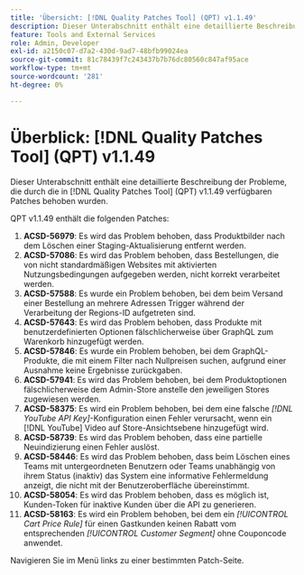 ```yaml
---
title: 'Übersicht: [!DNL Quality Patches Tool] (QPT) v1.1.49'
description: Dieser Unterabschnitt enthält eine detaillierte Beschreibung der Probleme, die durch die in Version 1.1.49  [!DNL Quality Patches Tool]  Patches behoben wurden.
feature: Tools and External Services
role: Admin, Developer
exl-id: a2150c07-d7a2-430d-9ad7-48bfb99024ea
source-git-commit: 81c78439f7c243437b7b76dc80560c847af95ace
workflow-type: tm+mt
source-wordcount: '281'
ht-degree: 0%

---
```


# Überblick: [!DNL Quality Patches Tool] (QPT) v1.1.49

Dieser Unterabschnitt enthält eine detaillierte Beschreibung der Probleme, die durch die in [!DNL Quality Patches Tool] (QPT) v1.1.49 verfügbaren Patches behoben wurden.

QPT v1.1.49 enthält die folgenden Patches:

1. **ACSD-56979**: Es wird das Problem behoben, dass Produktbilder nach dem Löschen einer Staging-Aktualisierung entfernt werden.
1. **ACSD-57086**: Es wird das Problem behoben, dass Bestellungen, die von nicht standardmäßigen Websites mit aktivierten Nutzungsbedingungen aufgegeben werden, nicht korrekt verarbeitet werden.
1. **ACSD-57588**: Es wurde ein Problem behoben, bei dem beim Versand einer Bestellung an mehrere Adressen Trigger während der Verarbeitung der Regions-ID aufgetreten sind.
1. **ACSD-57643**: Es wird das Problem behoben, dass Produkte mit benutzerdefinierten Optionen fälschlicherweise über GraphQL zum Warenkorb hinzugefügt werden.
1. **ACSD-57846**: Es wurde ein Problem behoben, bei dem GraphQL-Produkte, die mit einem Filter nach Nullpreisen suchen, aufgrund einer Ausnahme keine Ergebnisse zurückgaben.
1. **ACSD-57941**: Es wird das Problem behoben, bei dem Produktoptionen fälschlicherweise dem Admin-Store anstelle den jeweiligen Stores zugewiesen werden.
1. **ACSD-58375**: Es wird ein Problem behoben, bei dem eine falsche *[!DNL YouTube API Key]*-Konfiguration einen Fehler verursacht, wenn ein [!DNL YouTube] Video auf Store-Ansichtsebene hinzugefügt wird.
1. **ACSD-58739**: Es wird das Problem behoben, dass eine partielle Neuindizierung einen Fehler auslöst.
1. **ACSD-58446**: Es wird das Problem behoben, dass beim Löschen eines Teams mit untergeordneten Benutzern oder Teams unabhängig von ihrem Status (inaktiv) das System eine informative Fehlermeldung anzeigt, die nicht mit der Benutzeroberfläche übereinstimmt.
1. **ACSD-58054**: Es wird das Problem behoben, dass es möglich ist, Kunden-Token für inaktive Kunden über die API zu generieren.
1. **ACSD-58163**: Es wird ein Problem behoben, bei dem ein *[!UICONTROL Cart Price Rule]* für einen Gastkunden keinen Rabatt vom entsprechenden *[!UICONTROL Customer Segment]* ohne Couponcode anwendet.

Navigieren Sie im Menü links zu einer bestimmten Patch-Seite.
